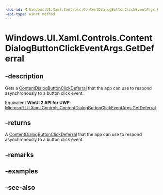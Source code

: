 ```yaml
---
-api-id: M:Windows.UI.Xaml.Controls.ContentDialogButtonClickEventArgs.GetDeferral
-api-type: winrt method
---
```


<!-- Method syntax
public Windows.UI.Xaml.Controls.ContentDialogButtonClickDeferral GetDeferral()
-->

# Windows.UI.Xaml.Controls.ContentDialogButtonClickEventArgs.GetDeferral

## -description
Gets a [ContentDialogButtonClickDeferral](contentdialogbuttonclickdeferral.md) that the app can use to respond asynchronously to a button click event.

Equivalent **WinUI 2 API for UWP**: [Microsoft.UI.Xaml.Controls.ContentDialogButtonClickEventArgs.GetDeferral](/windows/winui/api/microsoft.ui.xaml.controls.contentdialogbuttonclickeventargs.getdeferral).

## -returns
A [ContentDialogButtonClickDeferral](contentdialogbuttonclickdeferral.md) that the app can use to respond asynchronously to a button click event.

## -remarks

## -examples

## -see-also
